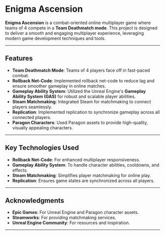 
# Enigma Ascension

**Enigma Ascension** is a combat-oriented online multiplayer game where teams of 4 compete in a **Team Deathmatch mode**. This project is designed to deliver a smooth and engaging multiplayer experience, leveraging modern game development techniques and tools.

---

## Features

- **Team Deathmatch Mode**: Teams of 4 players face off in fast-paced combat.
- **Rollback Net-Code**: Implemented rollback net-code to reduce lag and ensure smoother gameplay in online matches.
- **Gameplay Ability System**: Utilized the Unreal Engine's **Gameplay Ability System (GAS)** for robust and scalable player abilities.
- **Steam Matchmaking**: Integrated Steam for matchmaking to connect players seamlessly.
- **Replication**: Implemented replication to synchronize gameplay across all connected players.
- **Paragon Characters**: Used Paragon assets to provide high-quality, visually appealing characters.

---


## Key Technologies Used

- **Rollback Net-Code**: For enhanced multiplayer responsiveness.
- **Gameplay Ability System**: To handle character abilities, cooldowns, and effects.
- **Steam Matchmaking**: Simplifies player matchmaking for online play.
- **Replication**: Ensures game states are synchronized across all players.

---

## Acknowledgments

- **Epic Games**: For Unreal Engine and Paragon character assets.
- **Steamworks**: For providing matchmaking services.
- **Unreal Engine Community**: For resources and inspiration.

---
